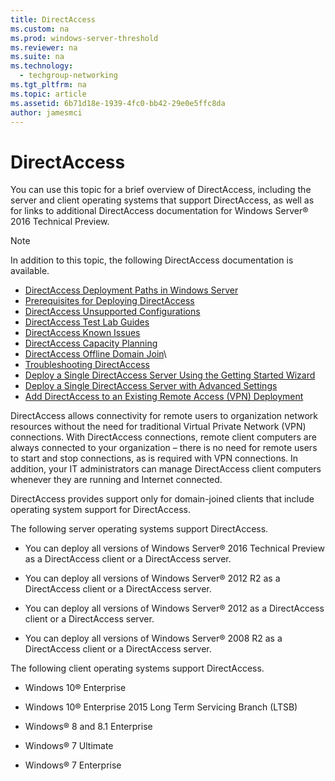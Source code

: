 ```yaml
---
title: DirectAccess
ms.custom: na
ms.prod: windows-server-threshold
ms.reviewer: na
ms.suite: na
ms.technology: 
  - techgroup-networking
ms.tgt_pltfrm: na
ms.topic: article
ms.assetid: 6b71d18e-1939-4fc0-bb42-29e0e5ffc8da
author: jamesmci
---
```

# DirectAccess
You can use this topic for a brief overview of DirectAccess, including the server and client operating systems that support DirectAccess, as well as for links to additional DirectAccess documentation for Windows Server® 2016 Technical Preview.  
  
> [!NOTE]  
> In addition to this topic, the following DirectAccess documentation is available.  
>   
> -   [DirectAccess Deployment Paths in Windows Server](../../remote-access/directaccess/DirectAccess-Deployment-Paths-in-Windows-Server.md)  
> -   [Prerequisites for Deploying DirectAccess](../../remote-access/directaccess/Prerequisites-for-Deploying-DirectAccess.md)  
> -   [DirectAccess Unsupported Configurations](../../remote-access/directaccess/DirectAccess-Unsupported-Configurations.md)  
> -   [DirectAccess Test Lab Guides](../../remote-access/directaccess/DirectAccess-Test-Lab-Guides.md)  
> -   [DirectAccess Known Issues](../../remote-access/directaccess/DirectAccess-Known-Issues.md)  
> -   [DirectAccess Capacity Planning](../../remote-access/directaccess/DirectAccess-Capacity-Planning.md)  
> -   [DirectAccess Offline Domain Join](../../remote-access/directaccess/DirectAccess-Offline-Domain-Join.md)\  
> -   [Troubleshooting DirectAccess](../../remote-access/directaccess/Troubleshooting-DirectAccess.md)  
> -   [Deploy a Single DirectAccess Server Using the Getting Started Wizard](../../remote-access/directaccess/single-server-wizard/Deploy-a-Single-DirectAccess-Server-Using-the-Getting-Started-Wizard.md)  
> -   [Deploy a Single DirectAccess Server with Advanced Settings](../../remote-access/directaccess/single-server-advanced/Deploy-a-Single-DirectAccess-Server-with-Advanced-Settings.md)  
> -   [Add DirectAccess to an Existing Remote Access (VPN) Deployment](../../remote-access/directaccess/add-to-existing-vpn/Add-DirectAccess-to-an-Existing-Remote-Access--VPN--Deployment.md)  
  
DirectAccess  allows connectivity for remote users to organization network resources without the need for traditional Virtual Private Network \(VPN\) connections. With DirectAccess connections, remote client computers are always connected to your organization – there is no need for remote users to start and stop connections, as is required with VPN connections. In addition, your IT administrators can manage DirectAccess client computers whenever they are running and Internet connected.  
  
DirectAccess provides support only for domain\-joined clients that include operating system support for DirectAccess.  
  
The following server operating systems support DirectAccess.  
  
-   You can deploy all versions of Windows Server® 2016 Technical Preview as a DirectAccess client or a DirectAccess server.  
  
-   You can deploy all versions of Windows Server® 2012 R2 as a DirectAccess client or a DirectAccess server.  
  
-   You can deploy all versions of Windows Server® 2012 as a DirectAccess client or a DirectAccess server.  
  
-   You can deploy all versions of Windows Server® 2008 R2 as a DirectAccess client or a DirectAccess server.  
  
The following client operating systems support DirectAccess.  
  
-   Windows 10® Enterprise  
  
-   Windows 10® Enterprise 2015 Long Term Servicing Branch \(LTSB\)  
  
-   Windows® 8 and 8.1 Enterprise  
  
-   Windows® 7 Ultimate  
  
-   Windows® 7 Enterprise  
  

